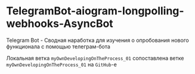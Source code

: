 # TelegramBot-aiogram-longpolling-webhooks-AsyncBot
Telegram Bot - Сводная наработка для изучения о опробования нового функционала с помощью телеграм-бота

Локальная ветка `myOwnDevelopingOnTheProcess_01` сопоставлена ветке `myOwnDevelopingOnTheProcess_01` на `GitHub`-е
